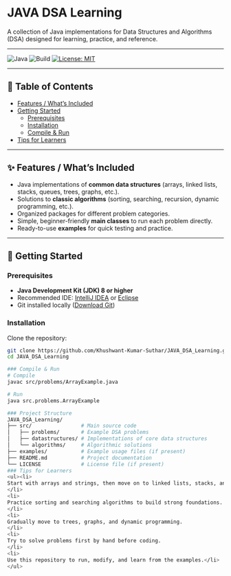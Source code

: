 # JAVA DSA Learning

A collection of Java implementations for Data Structures and Algorithms (DSA) designed for learning, practice, and reference.

---

![Java](https://img.shields.io/badge/Language-Java-orange)
![Build](https://img.shields.io/badge/build-passing-brightgreen)
[![License: MIT](https://img.shields.io/badge/License-MIT-blue.svg)](LICENSE)

---

## 📑 Table of Contents
- [Features / What’s Included](#-features--whats-included)
- [Getting Started](#-getting-started)
  - [Prerequisites](#prerequisites)
  - [Installation](#installation)
  - [Compile & Run](#compile--run)
- [Tips for Learners](#-tips-for-learners)

---

## ✨ Features / What’s Included
- Java implementations of **common data structures** (arrays, linked lists, stacks, queues, trees, graphs, etc.).
- Solutions to **classic algorithms** (sorting, searching, recursion, dynamic programming, etc.).
- Organized packages for different problem categories.
- Simple, beginner-friendly **main classes** to run each problem directly.
- Ready-to-use **examples** for quick testing and practice.

---

## 🚀 Getting Started

### Prerequisites
- **Java Development Kit (JDK) 8 or higher**
- Recommended IDE: [IntelliJ IDEA](https://www.jetbrains.com/idea/) or [Eclipse](https://www.eclipse.org/)
- Git installed locally ([Download Git](https://git-scm.com/downloads))

### Installation
Clone the repository:
```bash
git clone https://github.com/Khushwant-Kumar-Suthar/JAVA_DSA_Learning.git
cd JAVA_DSA_Learning

### Compile & Run
# Compile
javac src/problems/ArrayExample.java

# Run
java src.problems.ArrayExample

### Project Structure
JAVA_DSA_Learning/
├── src/                # Main source code
│   ├── problems/       # Example DSA problems
│   ├── datastructures/ # Implementations of core data structures
│   └── algorithms/     # Algorithmic solutions
├── examples/           # Example usage files (if present)
├── README.md           # Project documentation
└── LICENSE             # License file (if present)
### Tips for Learners
<ul><li>
Start with arrays and strings, then move on to linked lists, stacks, and queues.
</li>
<li>
Practice sorting and searching algorithms to build strong foundations.
</li>
<li>
Gradually move to trees, graphs, and dynamic programming.
</li>
<li>
Try to solve problems first by hand before coding.
</li>
<li>
Use this repository to run, modify, and learn from the examples.</li>
</ul>

